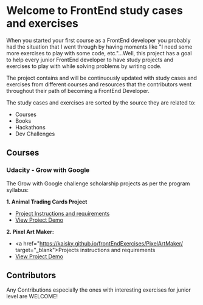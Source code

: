 
# Welcome to FrontEnd study cases and exercises

When you started your first course as a FrontEnd developer you probably had the situation that I went through by having moments like "I need some more exercises to play with some code, etc."...Well, this project has a goal to help every junior FrontEnd developer to have study projects and exercises to play with while solving problems by writing code.

The project contains and will be continuously updated with study cases and exercises from different courses and resources that the contributors went throughout their path of becoming a FrontEnd Developer.

The study cases and exercises are sorted by the source they are related to:

  - Courses
  - Books
  - Hackathons
  - Dev Challenges

## Courses

### Udacity - Grow with Google
The Grow with Google challenge scholarship projects as per the program syllabus:

**1. Animal Trading Cards Project**
 - <a href="https://kaisky.github.io/frontEndExercises/animalTradingCards/" target="_blank">Project Instructions and requirements</a>
 - <a href="https://kaisky.github.io/frontEndExercises/animalTradingCards/card.html" target="_blank">View Project Demo</a>

**2. Pixel Art Maker:**
  - <a href="https://kaisky.github.io/frontEndExercises/PixelArtMaker/ target="_blank">Projects instructions and requirements</a>
  - <a href="https://kaisky.github.io/frontEndExercises/PixelArtMaker/PixelArtMaker.html" target ="_blank">View Project Demo</a>

## Contributors

Any Contributions especially the ones with interesting exercises for junior level are WELCOME!  
